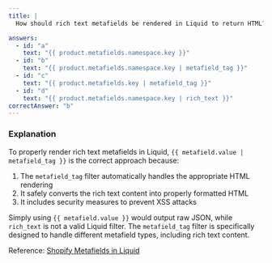 ```yaml
---
title: |
  How should rich text metafields be rendered in Liquid to return HTML? 📝

answers:
  - id: "a"
    text: "{{ product.metafields.namespace.key }}"
  - id: "b"
    text: "{{ product.metafields.namespace.key | metafield_tag }}"
  - id: "c"
    text: "{{ product.metafields.key | metafield_tag }}"
  - id: "d"
    text: "{{ product.metafields.namespace.key | rich_text }}"
correctAnswer: "b"
---
```


### Explanation

To properly render rich text metafields in Liquid, `{{ metafield.value | metafield_tag }}` is the correct approach because:

1. The `metafield_tag` filter automatically handles the appropriate HTML rendering
2. It safely converts the rich text content into properly formatted HTML
3. It includes security measures to prevent XSS attacks

Simply using `{{ metafield.value }}` would output raw JSON, while `rich_text` is not a valid Liquid filter. The `metafield_tag` filter is specifically designed to handle different metafield types, including rich text content.

Reference: [Shopify Metafields in Liquid](https://shopify.dev/themes/architecture/templates/metafields-in-liquid) 